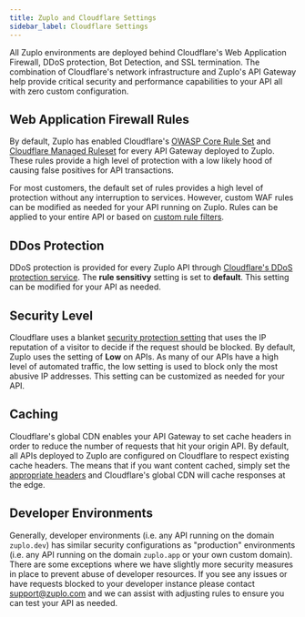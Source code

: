 ```yaml
---
title: Zuplo and Cloudflare Settings
sidebar_label: Cloudflare Settings
---
```


All Zuplo environments are deployed behind Cloudflare's Web Application Firewall, DDoS protection, Bot Detection, and SSL termination. The combination of Cloudflare's network infrastructure and Zuplo's API Gateway help provide critical security and performance capabilities to your API all with zero custom configuration.

## Web Application Firewall Rules

By default, Zuplo has enabled Cloudflare's [OWASP Core Rule Set](https://owasp.org/www-project-modsecurity-core-rule-set/) and [Cloudflare Managed Ruleset](https://developers.cloudflare.com/waf/managed-rulesets/reference/cloudflare-managed-ruleset/) for every API Gateway deployed to Zuplo. These rules provide a high level of protection with a low likely hood of causing false positives for API transactions.

For most customers, the default set of rules provides a high level of protection without any interruption to services. However, custom WAF rules can be modified as needed for your API running on Zuplo. Rules can be applied to your entire API or based on [custom rule filters](https://developers.cloudflare.com/ruleset-engine/rules-language/).

## DDos Protection

DDoS protection is provided for every Zuplo API through [Cloudflare's DDoS protection service](https://support.cloudflare.com/hc/en-us/articles/200172676-Understanding-Cloudflare-DDoS-protection). The **rule sensitivy** setting is set to **default**. This setting can be modified for your API as needed.

## Security Level

Cloudflare uses a blanket [security protection setting](https://support.cloudflare.com/hc/en-us/articles/200170056-Understanding-the-Cloudflare-Security-Level) that uses the IP reputation of a visitor to decide if the request should be blocked. By default, Zuplo uses the setting of **Low** on APIs. As many of our APIs have a high level of automated traffic, the low setting is used to block only the most abusive IP addresses. This setting can be customized as needed for your API.

## Caching

Cloudflare's global CDN enables your API Gateway to set cache headers in order to reduce the number of requests that hit your origin API. By default, all APIs deployed to Zuplo are configured on Cloudflare to respect existing cache headers. The means that if you want content cached, simply set the [appropriate headers](https://developers.cloudflare.com/cache/about/cache-control/) and Cloudflare's global CDN will cache responses at the edge.

## Developer Environments

Generally, developer environments (i.e. any API running on the domain `zuplo.dev`) has similar security configurations as "production" environments (i.e. any API running on the domain `zuplo.app` or your own custom domain). There are some exceptions where we have slightly more security measures in place to prevent abuse of developer resources. If you see any issues or have requests blocked to your developer instance please contact [support@zuplo.com](mailto:support@zuplo.com) and we can assist with adjusting rules to ensure you can test your API as needed.
